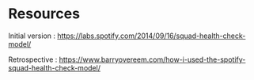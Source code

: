 # Resources

Initial version : https://labs.spotify.com/2014/09/16/squad-health-check-model/

Retrospective : https://www.barryovereem.com/how-i-used-the-spotify-squad-health-check-model/
